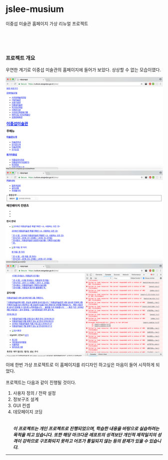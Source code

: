 # jslee-musium  
이중섭 미술관 홈페이지 가상 리뉴얼 프로젝트

<br/><br/><br/>
### 프로젝트 개요  

우연한 계기로 이중섭 미술관의 홈페이지에 들어가 보았다.
상상할 수 없는 모습이였다.


![now1](./imgs/reports/nowHomepage1.png)
![now2](./imgs/reports/nowHomepage2.png)
![now3](./imgs/reports/nowHomepage3.png)



이에 한번 가상 프로젝트로 이 홈페이지를 리디자인 하고싶은 마음이 들어 시작하게 되었다.
<br/><br/>
프로젝트는 다음과 같이 진행될 것이다.

 1. 사용자 정의 / 전략 설정
 2. 정보구조 설계
 3. GUI 컨셉
 4. 데모페이지 코딩
<br/><br/><br/>
***이 프로젝트는 개인 프로젝트로 진행되었으며, 학습한 내용을 바탕으로 실습하려는 목적을 띄고 있습니다.
또한 해당 마크다운 레포트의 성격보단 개인적 제작일지의 성격이 강하므로 구조화되지 못하고 어조가 통일되지 않는 등의 문제가 있을 수 있습니다.***

* * *
